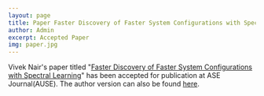 ```yaml
---
layout: page
title: Paper Faster Discovery of Faster System Configurations with Spectral Learning accepted at AUSE
author: Admin
excerpt: Accepted Paper
img: paper.jpg
---
```


Vivek Nair's paper titled "[Faster Discovery of Faster System Configurations with Spectral Learning](https://arxiv.org/pdf/1701.08106.pdf)" has been
accepted for publication at ASE Journal(AUSE). The author version can also be found [here](https://arxiv.org/pdf/1701.08106.pdf).
